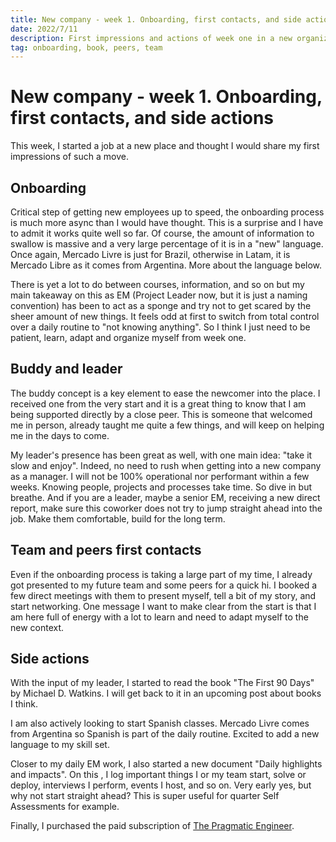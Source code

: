 ```yaml
---
title: New company - week 1. Onboarding, first contacts, and side actions
date: 2022/7/11
description: First impressions and actions of week one in a new organization.
tag: onboarding, book, peers, team
---
```


# New company - week 1. Onboarding, first contacts, and side actions

This week, I started a job at a new place and thought I would share my first impressions of such a move.

## Onboarding

Critical step of getting new employees up to speed, the onboarding process is much more async than I would have thought. This is a surprise and I have to admit it works quite well so far. Of course, the amount of information to swallow is massive and a very large percentage of it is in a "new" language. Once again, Mercado Livre is just for Brazil, otherwise in Latam, it is Mercado Libre as it comes from Argentina. More about the language below.

There is yet a lot to do between courses, information, and so on but my main takeaway on this as EM (Project Leader now, but it is just a naming convention) has been to act as a sponge and try not to get scared by the sheer amount of new things. It feels odd at first to switch from total control over a daily routine to "not knowing anything". So I think I just need to be patient, learn, adapt and organize myself from week one.

## Buddy and leader

The buddy concept is a key element to ease the newcomer into the place. I received one from the very start and it is a great thing to know that I am being supported directly by a close peer. This is someone that welcomed me in person, already taught me quite a few things, and will keep on helping me in the days to come. 

My leader's presence has been great as well, with one main idea: "take it slow and enjoy". Indeed, no need to rush when getting into a new company as a manager. I will not be 100% operational nor performant within a few weeks. Knowing people, projects and processes take time. So dive in but breathe. And if you are a leader, maybe a senior EM, receiving a new direct report, make sure this coworker does not try to jump straight ahead into the job. Make them comfortable, build for the long term.

## Team and peers first contacts

Even if the onboarding process is taking a large part of my time, I already got presented to my future team and some peers for a quick hi. I booked a few direct meetings with them to present myself, tell a bit of my story, and start networking. One message I want to make clear from the start is that I am here full of energy with a lot to learn and need to adapt myself to the new context. 

## Side actions

With the input of my leader,  I started to read the book "The First 90 Days" by Michael D. Watkins. I will get back to it in an upcoming post about books I think. 

I am also actively looking to start Spanish classes. Mercado Livre comes from Argentina so Spanish is part of the daily routine. Excited to add a new language to my skill set. 

Closer to my daily EM work, I also started a new document "Daily highlights and impacts". On this , I log important things I or my team start, solve or deploy, interviews I perform, events I host, and so on. Very early yes, but why not start straight ahead? This is super useful for quarter Self Assessments for example. 

Finally, I purchased the paid subscription of [The Pragmatic Engineer](https://newsletter.pragmaticengineer.com). 